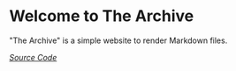 # Welcome to The Archive

"The Archive" is a simple website to render Markdown files.

_[Source Code](https://www.github.com/Mazedias/The-Archive)_